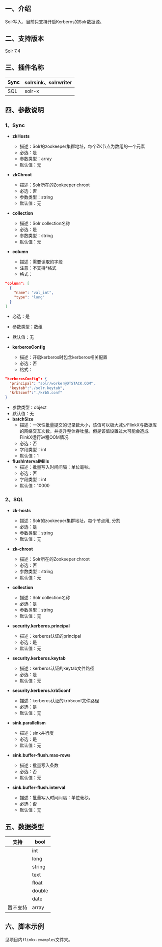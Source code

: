 ## 一、介绍

Solr写入，目前只支持开启Kerberos的Solr数据源。

## 二、支持版本

Solr 7.4

## 三、插件名称

| Sync | solrsink、solrwriter |
| --- | --- |
| SQL | solr-x |

## 四、参数说明

### 1、Sync

- **zkHosts**
    - 描述：Solr的zookeeper集群地址，每个ZK节点为数组的一个元素
    - 必选：是
    - 参数类型：array
    - 默认值：无


- **zkChroot**
    - 描述：Solr所在的Zookeeper chroot
    - 必选：否
    - 参数类型：string
    - 默认值：无


- **collection**
    - 描述：Solr collection名称
    - 必选：是
    - 参数类型：string
    - 默认值：无


- **column**
    - 描述：需要读取的字段
    - 注意：不支持*格式
    - 格式：

```json
"column": [
  {
  	"name": "val_int",
  	"type": "long"
  }
]
```

- 必选：是
- 参数类型：数组
- 默认值：无

- **kerberosConfig**
    - 描述：开启kerberos时包含kerberos相关配置
    - 必选：否
    - 格式：

```json
"kerberosConfig": {
  "principal": "solr/worker@DTSTACK.COM",
  "keytab":"./solr.keytab",
  "krb5conf":"./krb5.conf"
}
```

- 参数类型：object
- 默认值：无
- **batchSize**
    - 描述：一次性批量提交的记录数大小，该值可以极大减少FlinkX与数据库的网络交互次数，并提升整体吞吐量。但是该值设置过大可能会造成FlinkX运行进程OOM情况
    - 必选：否
    - 字段类型：int
    - 默认值：1
- **flushIntervalMills**
    - 描述：批量写入时间间隔：单位毫秒。
    - 必选：否
    - 字段类型：int
    - 默认值：10000

### 2、SQL

- **zk-hosts**
    - 描述：Solr的zookeeper集群地址，每个节点用, 分割
    - 必选：是
    - 参数类型：string
    - 默认值：无
- **zk-chroot**
    - 描述：Solr所在的Zookeeper chroot
    - 必选：否
    - 参数类型：string
    - 默认值：无
- **collection**
    - 描述：Solr collection名称
    - 必选：是
    - 参数类型：string
    - 默认值：无


- **security.kerberos.principal**
    - 描述：kerberos认证的principal
    - 必选：是
    - 默认值：无
- **security.kerberos.keytab**
    - 描述：kerberos认证的keytab文件路径
    - 必选：是
    - 默认值：无
- **security.kerberos.krb5conf**
    - 描述：kerberos认证的krb5conf文件路径
    - 必选：是
    - 默认值：无


- **sink.parallelism**
    - 描述：sink并行度
    - 必选：是
    - 默认值：无
- **sink.buffer-flush.max-rows**
    - 描述：批量写入条数
    - 必选：否
    - 默认值：无
- **sink.buffer-flush.interval**
    - 描述：批量写入时间间隔：单位毫秒。
    - 必选：否
    - 默认值：无

## 五、数据类型

| 支持 | bool |
| --- | --- |
|  | int |
|  | long |
|  | string |
|  | text |
|  | float |
|  | double |
|  | date |
| 暂不支持 | array |

## 六、脚本示例

见项目内`flinkx-examples`文件夹。
